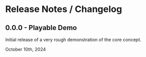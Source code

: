 # Release Notes / Changelog

## 0.0.0 - Playable Demo

Initial release of a very rough demonstration of the core concept.

October 10th, 2024
